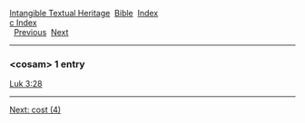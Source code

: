 [Intangible Textual Heritage](../../index)  [Bible](../index) 
[Index](index)   
[c Index](_c_)  
  [Previous](c02598)  [Next](c02600) 

------------------------------------------------------------------------

### &lt;cosam&gt; 1 entry

[Luk 3:28](../kjv/luk003.htm#028)  

------------------------------------------------------------------------

[Next: cost (4)](c02600)
